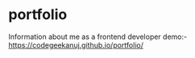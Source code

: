 # portfolio
Information about me as a frontend developer
demo:-  https://codegeekanuj.github.io/portfolio/
